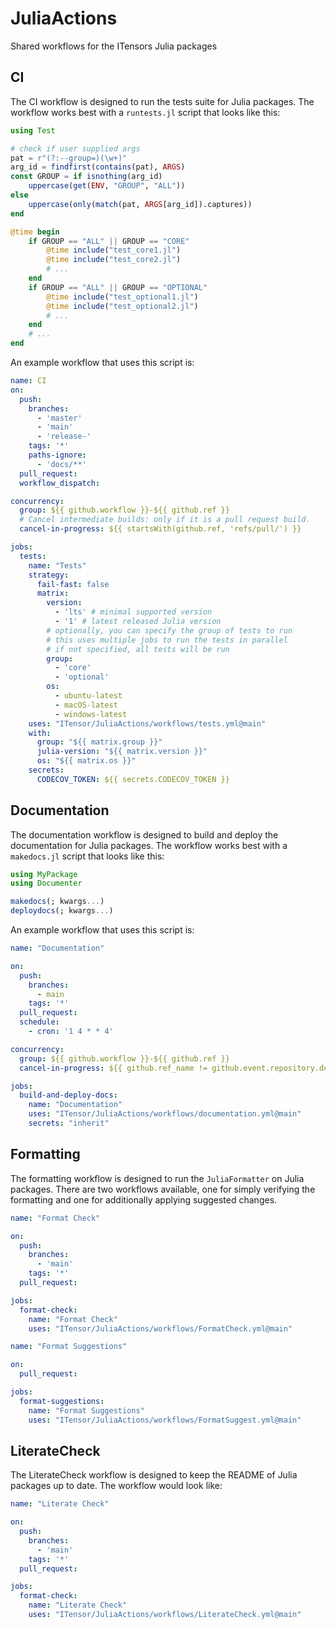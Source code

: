 # JuliaActions

Shared workflows for the ITensors Julia packages

## CI

The CI workflow is designed to run the tests suite for Julia packages.
The workflow works best with a `runtests.jl` script that looks like this:

```julia
using Test

# check if user supplied args
pat = r"(?:--group=)(\w+)"
arg_id = findfirst(contains(pat), ARGS)
const GROUP = if isnothing(arg_id)
    uppercase(get(ENV, "GROUP", "ALL"))
else
    uppercase(only(match(pat, ARGS[arg_id]).captures))
end

@time begin
    if GROUP == "ALL" || GROUP == "CORE"
        @time include("test_core1.jl")
        @time include("test_core2.jl")
        # ...
    end
    if GROUP == "ALL" || GROUP == "OPTIONAL"
        @time include("test_optional1.jl")
        @time include("test_optional2.jl")
        # ...
    end
    # ...
end
```

An example workflow that uses this script is:

```yaml
name: CI
on:
  push:
    branches:
      - 'master'
      - 'main'
      - 'release-'
    tags: '*'
    paths-ignore:
      - 'docs/**'
  pull_request:
  workflow_dispatch:

concurrency:
  group: ${{ github.workflow }}-${{ github.ref }}
  # Cancel intermediate builds: only if it is a pull request build.
  cancel-in-progress: ${{ startsWith(github.ref, 'refs/pull/') }}

jobs:
  tests:
    name: "Tests"
    strategy:
      fail-fast: false
      matrix:
        version:
          - 'lts' # minimal supported version
          - '1' # latest released Julia version
        # optionally, you can specify the group of tests to run
        # this uses multiple jobs to run the tests in parallel
        # if not specified, all tests will be run
        group:
          - 'core'
          - 'optional'
        os:
          - ubuntu-latest
          - macOS-latest
          - windows-latest
    uses: "ITensor/JuliaActions/workflows/tests.yml@main"
    with:
      group: "${{ matrix.group }}"
      julia-version: "${{ matrix.version }}"
      os: "${{ matrix.os }}"
    secrets:
      CODECOV_TOKEN: ${{ secrets.CODECOV_TOKEN }}
```

## Documentation

The documentation workflow is designed to build and deploy the documentation for Julia packages.
The workflow works best with a `makedocs.jl` script that looks like this:

```julia
using MyPackage
using Documenter

makedocs(; kwargs...)
deploydocs(; kwargs...)
```

An example workflow that uses this script is:

```yaml
name: "Documentation"

on:
  push:
    branches:
      - main
    tags: '*'
  pull_request:
  schedule:
    - cron: '1 4 * * 4'

concurrency:
  group: ${{ github.workflow }}-${{ github.ref }}
  cancel-in-progress: ${{ github.ref_name != github.event.repository.default_branch || github.ref != 'refs/tags/v*' }}

jobs:
  build-and-deploy-docs:
    name: "Documentation"
    uses: "ITensor/JuliaActions/workflows/documentation.yml@main"
    secrets: "inherit"
```

## Formatting

The formatting workflow is designed to run the `JuliaFormatter` on Julia packages.
There are two workflows available, one for simply verifying the formatting and one for additionally applying suggested changes.

```yaml
name: "Format Check"

on:
  push:
    branches:
      - 'main'
    tags: '*'
  pull_request:

jobs:
  format-check:
    name: "Format Check"
    uses: "ITensor/JuliaActions/workflows/FormatCheck.yml@main"
```

```yaml
name: "Format Suggestions"

on:
  pull_request:

jobs:
  format-suggestions:
    name: "Format Suggestions"
    uses: "ITensor/JuliaActions/workflows/FormatSuggest.yml@main"
```

## LiterateCheck

The LiterateCheck workflow is designed to keep the README of Julia packages up to date.
The workflow would look like:

```yaml
name: "Literate Check"

on:
  push:
    branches:
      - 'main'
    tags: '*'
  pull_request:

jobs:
  format-check:
    name: "Literate Check"
    uses: "ITensor/JuliaActions/workflows/LiterateCheck.yml@main"
```
